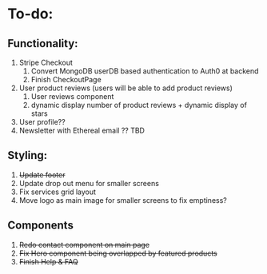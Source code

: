 # To-do:

## Functionality:

1. Stripe Checkout
   1. Convert MongoDB userDB based authentication to Auth0 at backend
   2. Finish CheckoutPage
2. User product reviews (users will be able to add product reviews)
   1. User reviews component
   2. dynamic display number of product reviews + dynamic display of stars
3. User profile??
4. Newsletter with Ethereal email ?? TBD

## Styling:

1. ~~Update footer~~
2. Update drop out menu for smaller screens
3. Fix services grid layout
4. Move logo as main image for smaller screens to fix emptiness?

## Components

1. ~~Redo contact component on main page~~
2. ~~Fix Hero component being overlapped by featured products~~
3. ~~Finish Help & FAQ~~
